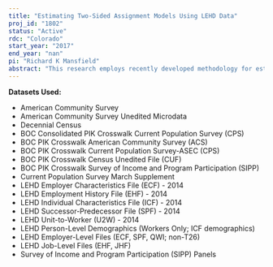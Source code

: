 ```yaml
---
title: "Estimating Two-Sided Assignment Models Using LEHD Data"
proj_id: "1802"
status: "Active"
rdc: "Colorado"
start_year: "2017"
end_year: "nan"
pi: "Richard K Mansfield"
abstract: "This research employs recently developed methodology for estimating two-sided assignment models for producing forecasts or simulations about a range of labor market phenomena. For such models to generate accurate and useful forecasts, one needs to be able to observe the key characteristics that capture the heterogeneity on both sides of the market that leads certain agents on one side to be disproportionately likely to match with certain agents or units on the opposite side. LEHD data provide a very rich set of characteristics that describe agents or units on both sides of the market (workers and firms). This research will produce forecasts about (i) which workers in which locations would be most affected by alternative forms of local labor demand shocks (plant relocations, stimulus packages, natural disasters), (ii) the degree to which differential access to jobs with strong career paths, differential promotions, and differential frequency and quality of outside offers (conditional on job type) contribute to gender and racial income disparities at different points in the life cycle, (iii) how the earnings distributions by race and gender are likely to evolve in the next decade, given the differences in the racial, gender, and educational attainment composition of entering vs. exiting cohorts in the U.S labor market, and (iv) how assortative matching patterns along various dimensions might change as the occupational and industry composition of the labor demand changes, given the degree to which occupation and industry affect search costs in the marriage market. "
---
```


**Datasets Used:**

  - American Community Survey 
  - American Community Survey Unedited Microdata 
  - Decennial Census 
  - BOC Consolidated PIK Crosswalk Current Population Survey (CPS) 
  - BOC PIK Crosswalk American Community Survey (ACS) 
  - BOC PIK Crosswalk Current Population Survey-ASEC (CPS) 
  - BOC PIK Crosswalk Census Unedited File (CUF) 
  - BOC PIK Crosswalk Survey of Income and Program Participation (SIPP) 
  - Current Population Survey March Supplement 
  - LEHD Employer Characteristics File (ECF) - 2014 
  - LEHD Employment History File (EHF) - 2014 
  - LEHD Individual Characteristics File (ICF) - 2014 
  - LEHD Successor-Predecessor File (SPF) - 2014 
  - LEHD Unit-to-Worker (U2W) - 2014 
  - LEHD Person-Level Demographics (Workers Only; ICF demographics) 
  - LEHD Employer-Level Files (ECF, SPF, QWI; non-T26) 
  - LEHD Job-Level Files (EHF, JHF) 
  - Survey of Income and Program Participation (SIPP) Panels 

